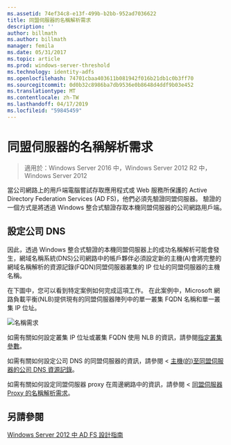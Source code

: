 ```yaml
---
ms.assetid: 74ef34c8-e13f-499b-b2bb-952ad7036622
title: 同盟伺服器的名稱解析需求
description: ''
author: billmath
ms.author: billmath
manager: femila
ms.date: 05/31/2017
ms.topic: article
ms.prod: windows-server-threshold
ms.technology: identity-adfs
ms.openlocfilehash: 74701cbaa403611b081942f016b21db1c0b3ff70
ms.sourcegitcommit: 0d0b32c8986ba7db9536e0b8648d4ddf9b03e452
ms.translationtype: MT
ms.contentlocale: zh-TW
ms.lasthandoff: 04/17/2019
ms.locfileid: "59845459"
---
```

# <a name="name-resolution-requirements-for-federation-servers"></a>同盟伺服器的名稱解析需求

>適用於：Windows Server 2016 中，Windows Server 2012 R2 中，Windows Server 2012

當公司網路上的用戶端電腦嘗試存取應用程式或 Web 服務所保護的 Active Directory Federation Services \(AD FS\)，他們必須先驗證同盟伺服器。 驗證的一個方式是將透過 Windows 整合式驗證存取本機同盟伺服器的公司網路用戶端。  
  
## <a name="configure-corporate-dns"></a>設定公司 DNS  
因此，透過 Windows 整合式驗證的本機同盟伺服器上的成功名稱解析可能會發生，網域名稱系統\(DNS\)公司網路中的帳戶夥伴必須設定新的主機\(A\)會將完整的網域名稱解析的資源記錄\(FQDN\)同盟伺服器叢集的 IP 位址的同盟伺服器的主機名稱。  
  
在下圖中，您可以看到特定案例如何完成這項工作。 在此案例中，Microsoft 網路負載平衡\(NLB\)提供現有的同盟伺服器陣列中的單一叢集 FQDN 名稱和單一叢集 IP 位址。  
  
![名稱需求](media/adfs2_deploy_single_fs.gif)  
  
如需有關如何設定叢集 IP 位址或叢集 FQDN 使用 NLB 的資訊，請參閱[指定叢集參數](https://go.microsoft.com/fwlink/?LinkId=75282)。  
  
如需有關如何設定公司 DNS 的同盟伺服器的資訊，請參閱 <<c0> [ 主機&#40;的&#41;至同盟伺服器的公司 DNS 資源記錄](../../ad-fs/deployment/Add-a-Host--A--Resource-Record-to-Corporate-DNS-for-a-Federation-Server.md)。</c0>  
  
如需有關如何設定同盟伺服器 proxy 在周邊網路中的資訊，請參閱 <<c0> [ 同盟伺服器 Proxy 的名稱解析需求](Name-Resolution-Requirements-for-Federation-Server-Proxies.md)。  
  

## <a name="see-also"></a>另請參閱
[Windows Server 2012 中 AD FS 設計指南](AD-FS-Design-Guide-in-Windows-Server-2012.md)

